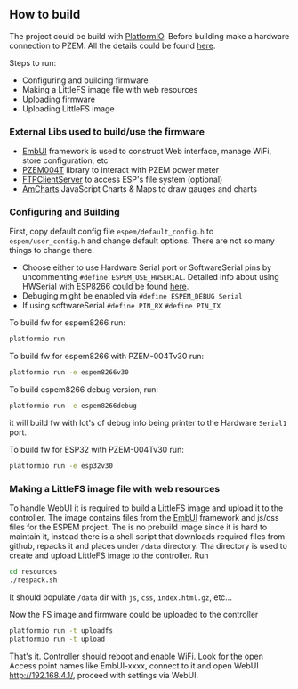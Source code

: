 ## How to build

The project could be build with [PlatformIO](https://platformio.org/). Before building make a hardware connection to PZEM. All the details could be found [here](https://github.com/olehs/PZEM004T/wiki).

Steps to run:
 - Configuring and building firmware
 - Making a LittleFS image file with web resources
 - Uploading firmware
 - Uploading LittleFS image
 
### External Libs used to build/use the firmware
- [EmbUI](https://github.com/vortigont/EmbUI) framework is used to construct Web interface, manage WiFi, store configuration, etc
- [PZEM004T](https://github.com/olehs/PZEM004T) library to interact with PZEM power meter
- [FTPClientServer](https://github.com/charno/FTPClientServer) to access ESP's file system (optional)
- [AmCharts](https://www.amcharts.com/) JavaScript Charts & Maps to draw gauges and charts


### Configuring and Building
First, copy default config file `espem/default_config.h` to `espem/user_config.h` and change default options. There are not so many things to change there.
 - Choose either to use Hardware Serial port or SoftwareSerial pins by uncommenting `#define ESPEM_USE_HWSERIAL`. Detailed info about using HWSerial with ESP8266 could be found [here](https://github.com/olehs/PZEM004T/wiki/Connecting-PZEM-to-ESP8266).
 - Debuging might be enabled via `#define ESPEM_DEBUG Serial`
 - If using softwareSerial `#define PIN_RX` `#define PIN_TX`

To build fw for espem8266 run:
```sh
platformio run
```
To build fw for espem8266 with PZEM-004Tv30 run:
```sh
platformio run -e espem8266v30
```
To build espem8266 debug version, run:
```sh
platformio run -e espem8266debug
```
it will build fw with lot's of debug info being printer to the Hardware `Serial1` port.

To build fw for ESP32 with PZEM-004Tv30 run:
```sh
platformio run -e esp32v30
```


### Making a LittleFS image file with web resources
To handle WebUI it is required to build a LittleFS image and upload it to the controller. The image contains files from the [EmbUI](https://github.com/vortigont/EmbUI) framework and js/css files for the ESPEM project. The is no prebuild image since it is hard to maintain it, instead there is a shell script that downloads required files from github, repacks it and places under `/data` directory. Tha directory is used to create and upload LittleFS image to the controller. Run
```sh
cd resources
./respack.sh
```
It should populate `/data` dir with `js`, `css`, `index.html.gz`, etc...

Now the FS image and firmware could be uploaded to the controller
```sh
platformio run -t uploadfs
platformio run -t upload
```

That's it. Controller should reboot and enable WiFi. Look for the open Access point names like EmbUI-xxxx, connect to it and open WebUI http://192.168.4.1/, proceed with settings via WebUI.
